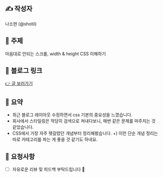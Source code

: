 ## ✍️ 작성자

나소현 (@shotil)

## 📌 주제

마음대로 안되는 스크롤, width & height CSS 이해하기

## 🔗 블로그 링크

[👉 글 보러가기](https://naroso-o.github.io/dev-log/21ef3ba0-a89b-8015-b460-f59e7730f176/)

## 📝 요약

- 최근 블로그 레이아웃 수정하면서 css 기본의 중요성을 느꼈습니다.
- 회사에서 스타일링은 적당히 검색으로 쳐내다보니, 매번 같은 문제를 마주치는 것 같았습니다.
- CSS에서 가장 자주 헷갈렸던 개념부터 정리해봤습니다.
  +) 이런 단순 개념 정리는 따로 카테고리를 파는 게 좋을 것 같기도 하네요.

## 🤝 요청사항

- [ ] 자유로운 리뷰 및 피드백 부탁드립니다 🙏

